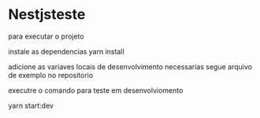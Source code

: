 # Nestjsteste


para executar o projeto


instale as dependencias
yarn install


adicione as variaves locais de desenvolvimento necessarias segue arquivo de exemplo no repositorio


executre o comando para teste em desenvolviomento

yarn start:dev




